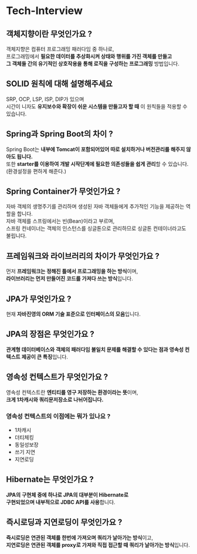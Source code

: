 # Tech-Interview
## 객체지향이란 무엇인가요 ?
객체지향은 컴퓨터 프로그래밍 패러다임 중 하나로,  
프로그래밍에서 **필요한 데이터를 추상화시켜 상태와 행위를 가진 객체를 만들고  
그 객체들 간의 유기적인 상호작용을 통해 로직을 구성하는 프로그래밍** 방법입니다.

## SOLID 원칙에 대해 설명해주세요
SRP, OCP, LSP, ISP, DIP가 있으며  
시간이 니자도 **유지보수와 확장이 쉬운 시스템을 만들고자 할 때** 이 원칙들을 적용할 수 있습니다.

## Spring과 Spring Boot의 차이 ?
Spring Boot는 **내부에 Tomcat이 포함되어있어 따로 설치하거나 버전관리를 해주지 않아도 됩니다.**  
또한 **starter를 이용하여 개발 시작단계에 필요한 의존성들을 쉽게 관리**할 수 있습니다. (환경설정을 편하게 해준다.)

## Spring Container가 무엇인가요 ?
자바 객체의 생명주기를 관리하며 생성된 자바 객체들에게 추가적인 기능을 제공하는 역할을 합니다.  
자바 객체를 스프링에서는 빈(Bean)이라고 부르며,  
스프링 컨네이너는 객체의 인스턴스를 싱글톤으로 관리하므로 싱글톤 컨테이너라고도 불립니다.

## 프레임워크와 라이브러리의 차이가 무엇인가요 ?
먼저 **프레임워크는 정해진 틀에서 프로그래밍을 하는 방식**이며,  
**라이브러리는 먼저 만들어진 코드를 가져다 쓰는 방식**입니다.

## JPA가 무엇인가요 ?
현재 **자바진영의 ORM 기술 표준으로 인터페이스의 모음**입니다.

## JPA의 장점은 무엇인가요 ?
**관계형 데이터베이스와 객체의 패러다임 불일치 문제를 해결할 수 있다는 점과  영속성 컨텍스트 제공이 큰 특징**입니다.

## 영속성 컨텍스트가 무엇인가요 ?
영속성 컨텍스트란 **엔티티를 영구 저장하는 환경이라는 뜻**이며,  
**크게 1차캐시와 쿼리문저장소로 나뉘어집니다.**

### 영속성 컨텍스트의 이점에는 뭐가 있나요 ?
* 1차캐시
* 더티체킹
* 동일성보장
* 쓰기 지연
* 지연로딩

## Hibernate는 무엇인가요 ?
**JPA의 구현체 중에 하나로 JPA의 대부분이 Hibernate로  
구현되었으며 내부적으로 JDBC API를 사용**합니다.

## 즉시로딩과 지연로딩이 무엇인가요 ?
**즉시로딩은 연관된 객체를 한번에 가져오며 쿼리가 날아가는 방식**이고,  
**지연로딩은 연관된 객체를 proxy로 가져와 직접 접근할 때 쿼리가 날아가는 방식**입니다.  